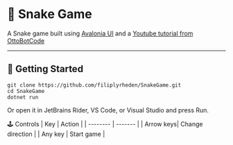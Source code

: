 # 🐍 Snake Game 

A Snake game built using [Avalonia UI](https://avaloniaui.net/) and a [Youtube tutorial from OttoBotCode](https://www.youtube.com/watch?v=uzAXxFBbVoE)

---

## 🚀 Getting Started

```
git clone https://github.com/filiplyrheden/SnakeGame.git
cd SnakeGame
dotnet run
```


Or open it in JetBrains Rider, VS Code, or Visual Studio and press Run.


🕹️ Controls
| Key | Action |
| -------- | ------- |
| Arrow keys| Change direction |
| Any key | Start game |
